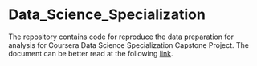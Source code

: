 # Data_Science_Specialization
The repository contains code for reproduce the data preparation for analysis 
for Coursera Data Science Specialization Capstone Project.
The document can be better read at the following [link](http://zanocom.github.io/Data_Science_Specialization/DSS_data_wrangling.html).
